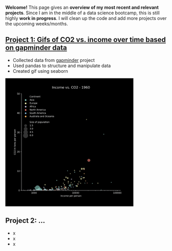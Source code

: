 __Welcome!__ This page gives an __overview of my most recent and relevant projects__. Since I am in the middle of a data science bootcamp, this is still highly __work in progress__. I will clean up the code and add more projects over the upcoming weeks/months.

## [Project 1: Gifs of CO2 vs. income over time based on gapminder data](https://github.com/piwi3/gap_minder_gif)
- Collected data from [gapminder](https://www.gapminder.org/data/) project
- Used pandas to structure and manipulate data
- Created gif using seaborn

<img src="https://github.com/piwi3/Philip_Witte/blob/main/images/gapminder_income_co2.gif?raw=true" width="400">

## Project 2: ...
- x
- x
- x
